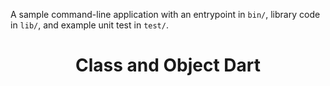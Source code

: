 A sample command-line application with an entrypoint in `bin/`, library code
in `lib/`, and example unit test in `test/`.

<h1 align="center">Class and Object Dart</h1>
